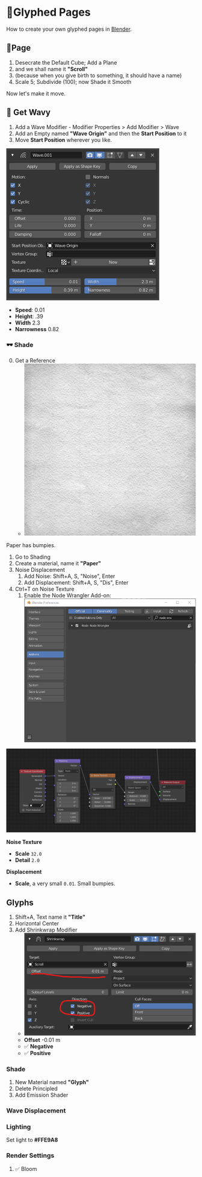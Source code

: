 # 📃Glyphed Pages

How to create your own glyphed pages in [Blender](https://www.blender.org/download/releases/2-81/).

## 📃Page

1. Desecrate the Default Cube; Add a Plane
2. and we shall name it **"Scroll"**
3. (because when you give birth to something, it should have a name)
4. Scale 5; Subdivide (100); now Shade it Smooth   

Now let's make it move.

## 🌊 Get Wavy

1. Add a Wave Modifier - Modifier Properties > Add Modifier > Wave
2. Add an Empty named **"Wave Origin"** and then the **Start Position** to it
3. Move **Start Position** wherever you like.

![settings like so](./instructions/wave-modifier-settings.png)

   - **Speed**: 0.01
   - **Height**: .39
   - **Width** 2.3
   - **Narrowness** 0.82

### 🕶 Shade

0. Get a Reference
   - ![Reference Paper](./instructions/paper-reference.jpg)

Paper has bumpies.
 
1. Go to Shading
2. Create a material, name it **"Paper"**
3. Noise Displacement
   1. Add Noise: Shift+A, S, "Noise", Enter
   2. Add Displacement: Shift+A, S, "Dis", Enter
4. Ctrl+T on Noise Texture
   1. Enable the Node Wrangler Add-on: ![enable node wrangler](./instructions/enable-node-wrangler.png)

![Noise Displacement](./instructions/noise-displacement.png)

**Noise Texture** 
- **Scale** `32.0`
- **Detail** `2.0`

**Displacement**
- **Scale**, a very small `0.01`. Small bumpies.

## Glyphs

1. Shift+A, Text name it **"Title"**
3. Horizontal Center
4. Add Shrinkwrap Modifier
   -  ![Shrinkwrap Modifier settings](instructions/text-shrinkwrap-modifier.png)
   -  **Offset** -0.01 m
   -  ✅ **Negative**
   -  ✅ **Positive**

### Shade

1. New Material named **"Glyph"**
2. Delete Principled
3. Add Emission Shader

### Wave Displacement

### Lighting

Set light to **#FFE9A8**

### Render Settings 

1. ✅ Bloom